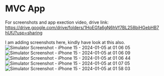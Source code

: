 # MVC App

For screenshots and app exection video,
drive link: https://drive.google.com/drive/folders/1HoEGfa6gN6hVf7BL258biHGebHB7hUfJ?usp=sharing

I am adding screenshots here, kindly have look at this also.
![Simulator Screenshot - iPhone 15 - 2024-01-05 at 01 06 05](https://github.com/SahilAgashe/MVC-App/assets/90738086/0c2a0086-18d7-4cde-99d4-03b355e35c17)
![Simulator Screenshot - iPhone 15 - 2024-01-05 at 01 06 09](https://github.com/SahilAgashe/MVC-App/assets/90738086/5aa8973f-68df-4956-a0f0-35e092513fac)
![Simulator Screenshot - iPhone 15 - 2024-01-05 at 01 06 44](https://github.com/SahilAgashe/MVC-App/assets/90738086/5f4e3c12-2d8d-4cff-9b26-f0d61478f763)
![Simulator Screenshot - iPhone 15 - 2024-01-05 at 01 07 05](https://github.com/SahilAgashe/MVC-App/assets/90738086/e47f9056-76e9-46fc-8659-c962c14fa814)
![Simulator Screenshot - iPhone 15 - 2024-01-05 at 01 58 03](https://github.com/SahilAgashe/MVC-App/assets/90738086/04ee2748-6ee9-4c97-b901-44b389885368)
